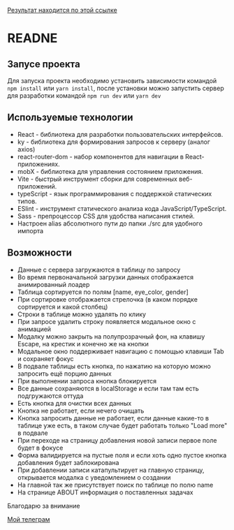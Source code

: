 [Результат находится по этой ссылке](https://react-table-sort.netlify.app/)

# READNE

## Запусе проекта
Для запуска проекта необходимо установить зависимости командой `npm install` или `yarn install`, после установки можно запустить сервер для разработки командой `npm run dev` или `yarn dev`

## Используемые технологии
- React - библиотека для разработки пользовательских интерфейсов.
- ky - библиотека для формирования запросов к серверу (аналог axios)
- react-router-dom - набор компонентов для навигации в React-приложениях.
- mobX - библиотека для управления состоянием приложения.
- Vite - быстрый инструмент сборки для современных веб-приложений.
- typeScript - язык программирования с поддержкой статических типов.
- ESlint - инструмент статического анализа кода JavaScript/TypeScript.
- Sass - препроцессор CSS для удобства написания стилей.
- Настроен alias абсолютного пути до папки ./src для удобного импорта

## Возможности
- Данные с сервера загружаются в таблицу по запросу
- Во время первоначальной загрузки данных отображается анимированный лоадер
- Таблица сортируется по полям [name, eye_color, gender]
- При сортировке отображается стрелочка (в каком порядке сортируется и какой столбец)
- Строки в таблице можно удалять по клику
- При запросе удалить строку появляется модальное окно с анимацией
- Модалку можно закрыть на полупрозрачный фон, на клавишу Escape, на крестик и конечно же на кнопки
- Модальное окно поддерживает навигацию с помощью клавиши Tab и сохраняет фокус
- В подвале таблицы есть кнопка, по нажатию на которую можно запросить ещё порцию данных
- При выполнении запроса кнопка блокируется 
- Все данные сохраняются в localStorage и если там там есть подгружаются оттуда
- Есть кнопка для очистки всех данных
- Кнопка не работает, если нечего очищать
- Кнопка запросить данные не работает, если данные какие-то в таблице уже есть, в таком случае будет работать только "Load more" в подвале 
- При переходе на страницу добавления новой записи первое поле будет в фокусе
- Форма валидируется на пустые поля и если хоть одно пустое кнопка добавления будет заблокирована 
- При добавлении записи катапультирует на главную страницу, открывается модалка с уведомлением о создании 
- На главной так же присутствует поиск по таблице по полю name
- На странице ABOUT информация о поставленных задачах

Благодарю за внимание

[Мой телеграм](https://t.me/k0lchanov)
